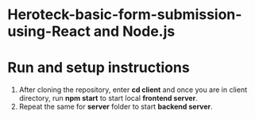 # Heroteck-basic-form-submission-using-React and Node.js

# Run and setup instructions

1. After cloning the repository, enter **cd client** and once you are in client directory, run **npm start** to start local **frontend server**.
2. Repeat the same for **server** folder to start **backend server**.
